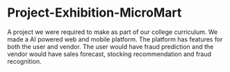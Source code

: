 # Project-Exhibition-MicroMart
A project we were required to make as part of our college curriculum. We made a AI powered web and mobile platform. The platform has features for both the user and vendor. The user would have fraud prediction and the vendor would have sales forecast, stocking recommendation and fraud recognition. 
